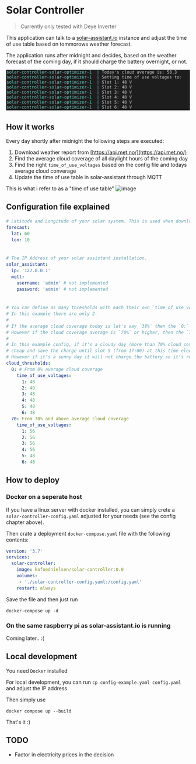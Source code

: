 # Solar Controller

> Currently only tested with Deye Inverter

This application can talk to a [solar-assistant.io](solar-assistant.io) instance and adjust the time of use table based on tommorows weather forecast.

The application runs after midnight and decides, based on the weather forecast of the coming day, if it should charge the battery overnight, or not.


<p align="center">
  <img src="/screenshot.png">
</p>

## How it works

Every day shortly after midnight the following steps are executed:

1. Download weather report from [https://api.met.no/](https://api.met.no/)
2. Find the average cloud coverage of all daylight hours of the coming day
3. Find the right `time_of_use_voltages` based on the config file and todays average cloud converage
4. Update the time of use table in solar-assistant through MQTT

This is what i refer to as a "time of use table"
![image](https://user-images.githubusercontent.com/51154775/220212642-51db6d08-9571-4e79-81bf-702c18ada20c.png)

## Configuration file explained

```yaml
# Latitude and Longitude of your solar system. This is used when downloading the weather forecast
forecast: 
  lat: 60
  lon: 10
  
  
# The IP Address of your solar assistant installation.
solar_assistant:
  ip: '127.0.0.1'
  mqtt:
    username: 'admin' # not implemented
    password: 'admin' # not implemented
    
    
# You can define as many thresholds with each their own `time_of_use_voltages` as you want.
# In this example there are only 2. 
#
# If the average cloud coverage today is let's say `38%` then the `0:` threshold table is selected.
# However if the cloud coverage average is `70%` or higher, then the `70:` table is selected.
#
# In this example config, if it's a cloudy day (more than 70% cloud coverage), the battery will charge at night when electricity is
# cheap and save the charge until slot 5 (from 17:00) at this time electricity is the most expense.
# However if it's a sunny day it will not charge the battery so it's ready to be solar charged throughout the day
cloud_thresholds:
  0: # From 0% average cloud coverage
    time_of_use_voltages:
      1: 48
      2: 48 
      3: 48
      4: 48
      5: 48
      6: 48
  70: From 70% and above average cloud coverage
    time_of_use_voltages:
      1: 56
      2: 56
      3: 56
      4: 56
      5: 48
      6: 48
```


## How to deploy

### Docker on a seperate host

If you have a linux server with docker installed, you can simply crete a `solar-controller-config.yaml` adjusted for your needs (see the config chapter above).

Then crate a deployment `docker-compose.yaml` file with the following contents:

```yaml
version: '3.7'    
services:    
  solar-controller:
    image: kofoednielsen/solar-controller:0.0
    volumes:
     - './solar-controller-config.yaml:/config.yaml'
    restart: always
```

Save the file and then just run 

```
docker-compose up -d
```

### On the same raspberry pi as solar-assistant.io is running

Coming later.. :(

## Local development

You need `Docker` installed

For local development, you can run `cp config-example.yaml config.yaml` and adjust the IP address

Then simply use
```
docker compose up --build
```

That's it :)

## TODO

* Factor in electricity prices in the decision

